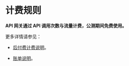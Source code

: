 # 计费规则

**API 网关通过 API 调用次数与流量计费，公测期间免费使用。**

更多详情请参见：


- [后付费计费说明](../../../Finance/Billing/Billing-method/Postpay.md)。

- [账单说明](https://www.jdcloud.com/help/detail/1397/isCatalog/1)。	


	


	


